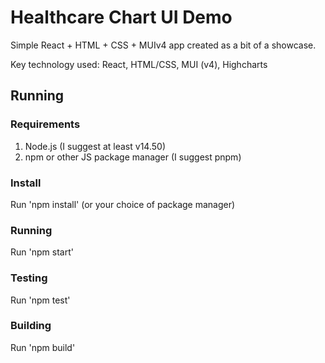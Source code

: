 # Healthcare Chart UI Demo

Simple React + HTML + CSS + MUIv4 app created as a bit of a showcase.

Key technology used: React, HTML/CSS, MUI (v4), Highcharts

## Running

### Requirements

1. Node.js (I suggest at least v14.50)
2. npm or other JS package manager (I suggest pnpm)

### Install

Run 'npm install' (or your choice of package manager)

### Running

Run 'npm start'

### Testing

Run 'npm test'

### Building

Run 'npm build'
